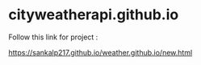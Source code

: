 # cityweatherapi.github.io

Follow this link for project : 

https://sankalp217.github.io/weather.github.io/new.html
